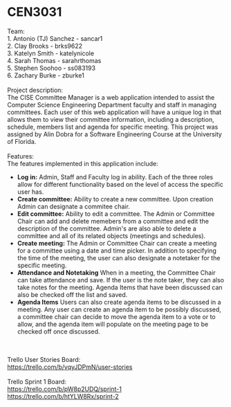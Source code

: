 <h1>CEN3031</h1>
Team:<br>
1. Antonio (TJ) Sanchez - sancar1<br>
2. Clay Brooks - brks9622<br>
3. Katelyn Smith - katelynicole<br>
4. Sarah Thomas - sarahrthomas<br>
5. Stephen Soohoo - ss083193<br>
6. Zachary Burke - zburke1
<br><br>
Project description:<br>
The CISE Committee Manager is a web application intended to assist the Computer Science Engineering Department faculty and staff in managing committees. Each user of this web application will have a unique log in that allows them to view their committee information, including a description, schedule, members list and agenda for specific meeting. This project was assigned by Alin Dobra for a Software Engineering Course at the University of Florida. 
<br><br>
Features:<br>
The features implemented in this application include:

- <b>Log in:</b> Admin, Staff and Faculty log in ability. Each of the three roles allow for different functionality based on the level of access the specific user has.
- <b>Create committee:</b> Ability to create a new committee. Upon creation Admin can designate a commitee chair.
- <b>Edit committee:</b> Ability to edit a committee. The Admin or Committee Chair can add and delete memebers from a committee and edit the description of the committee. Admin's are also able to delete a committee and all of its related objects (meetings and schedules).
- <b>Create meeting:</b> The Admin or Committee Chair can create a meeting for a committee using a date and time picker. In addition to specifying the time of the meeting, the user can also designate a notetaker for the specific meeting.
- <b>Attendance and Notetaking</b> When in a meeting, the Committee Chair can take attendance and save. If the user is the note taker, they can also take notes for the meeting. Agenda Items that have been discussed can also be checked off the list and saved.
- <b>Agenda Items</b> Users can also create agenda items to be discussed in a meeting. Any user can create an agenda item to be possibly discussed, a committee chair can decide to move the agenda item to a vote or to allow, and the agenda item will populate on the meeting page to be checked off once discussed. 

<br><br>
Trello User Stories Board:<br>
https://trello.com/b/vqyJDPmN/user-stories
<br><br>
Trello Sprint 1 Board:<br>
https://trello.com/b/pW8p2UDQ/sprint-1<br>
https://trello.com/b/htYLW8Rx/sprint-2<br>
